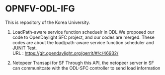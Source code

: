 # OPNFV-ODL-IFG
This is repository of the Korea University.

1. LoadPath-aware service function scheduelr in ODL
  We proposed our code to OpenDaylight SFC project, and our codes are merged.
  These codes are about the load/path-aware service function scheduler and JUNIT Test.  
  URL : https://git.opendaylight.org/gerrit/#/c/46932/
  
2. Netopeer Transapi for SF 
  Through this API, the netopeer server in SF can communitcate with the ODL-SFC controller to send load information
 
